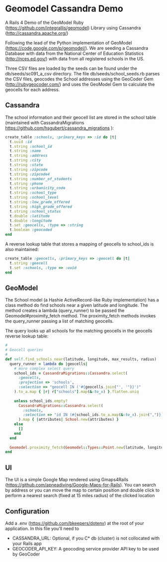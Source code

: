 # Geomodel Cassandra Demo

A Rails 4 Demo of the GeoModel Ruby (https://github.com/integrallis/geomodel) Library using Cassandra (http://cassandra.apache.org/)

Following the lead of the Python implementation of GeoModel (https://code.google.com/p/geomodel/). 
We are seeding a Cassandra Database with data from the National Center of Education Statistics (http://nces.ed.gov/) with
data from all registered schools in the US. 

Three CSV files are loaded by the seeds can be found under the db/seeds/sc091_a_csv directory. The file db/seeds/school_seeds.rb
parses the CSV files, geocodes the School addresses using the GeoCoder Gem (http://rubygeocoder.com/) and uses the GeoModel Gem to calculate the geocells for each address.

## Cassandra

The school information and their geocell list are stored in the school table (maintained with CassandraMigrations https://github.com/hsgubert/cassandra_migrations ):

```ruby
create_table :schools, :primary_keys => :id do |t|
  t.uuid :id
  t.string :school_id
  t.string :name
  t.string :address
  t.string :city
  t.string :state
  t.string :zipcode
  t.string :zipcode4
  t.string :number_of_students
  t.string :phone
  t.string :urbanicity_code
  t.string :school_type
  t.string :school_level
  t.string :low_grade_offered
  t.string :high_grade_offered
  t.string :school_status
  t.double :latitude
  t.double :longitude
  t.set :geocells, :type => :string
  t.boolean :geocoded
end
```

A reverse lookup table that stores a mapping of geocells to school_ids is also maintained:

```ruby
create_table :geocells, :primary_keys => :geocell do |t|
  t.string :geocell
  t.set :schools, :type => :uuid
end
```

## GeoModel

The School model (a Hashie ActiveRecord-like Ruby implementation) has a class method do find schools near a given latitude and longitude.
The method creates a lambda (query_runner) to be passed the Geomodel#proximity_fetch method. The proximity_fetch methods invokes the query_runner passing a list of matching geocells.

The query looks up all schools for the matching geocells in the geocells reverse lookup table:

```ruby
#
# Geocell queries
#
def self.find_schools_near(latitude, longitude, max_results, radius)
  query_runner = lambda do |geocells|
    # more complex select query 
    school_ids = CassandraMigrations::Cassandra.select(
      :geocells, 
      :projection => 'schools',
      :selection => "geocell IN ('#{geocells.join("', '")}')"
    ).to_a.map { |r| r["schools"].map(&:to_s) }.flatten.uniq
    
    unless school_ids.empty?
      CassandraMigrations::Cassandra.select(
        :schools,
        :selection => "id IN (#{school_ids.to_a.map(&:to_s).join(",")})"
      ).map { |attributes| School.new(attributes) }
    else
      []
    end
  end
  
  Geomodel.proximity_fetch(Geomodel::Types::Point.new(latitude, longitude), query_runner, max_results, radius)
end
```

## UI

The UI is a simple Google Map rendered using Gmaps4Rails (https://github.com/apneadiving/Google-Maps-for-Rails). You can
search by address or you can move the map to certain position and double click to perform a nearest search (fixed at 15 miles radius)
of the clicked location

## Configuration

Add a .env (https://github.com/bkeepers/dotenv) at the root of your application. In this file you'll need to

* CASSANDRA_URL: Optional, if you C* db (cluster) is not collocated with your Rails app
* GEOCODER_API_KEY: A geocoding service provider API key to be used by GeoCoder






